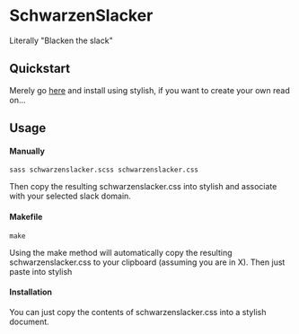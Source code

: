 # SchwarzenSlacker

Literally "Blacken the slack"

## Quickstart

Merely go
[here](https://userstyles.org/styles/141526/schwarzenslacker)
and install using stylish, if you want to create your own read on...

## Usage

#### Manually

```
sass schwarzenslacker.scss schwarzenslacker.css
```

Then copy the resulting schwarzenslacker.css into stylish and associate with your
selected slack domain.

#### Makefile

```
make
```

Using the make method will automatically copy the resulting schwarzenslacker.css to
your clipboard (assuming you are in X).  Then just paste into stylish

#### Installation

You can just copy the contents of schwarzenslacker.css into a stylish document.
